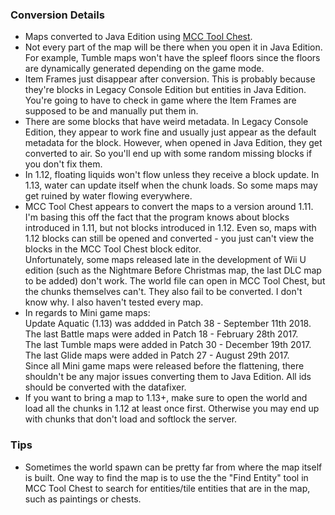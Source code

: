 ### Conversion Details
- Maps converted to Java Edition using [MCC Tool Chest](https://mcctoolchest.weebly.com/).
- Not every part of the map will be there when you open it in Java Edition. For example, Tumble maps won't have the spleef floors since the floors are dynamically generated depending on the game mode.
- Item Frames just disappear after conversion. This is probably because they're blocks in Legacy Console Edition but entities in Java Edition. You're going to have to check in game where the Item Frames are supposed to be and manually put them in.
- There are some blocks that have weird metadata. In Legacy Console Edition, they appear to work fine and usually just appear as the default metadata for the block. However, when opened in Java Edition, they get converted to air. So you'll end up with some random missing blocks if you don't fix them.
- In 1.12, floating liquids won't flow unless they receive a block update. In 1.13, water can update itself when the chunk loads. So some maps may get ruined by water flowing everywhere.
- MCC Tool Chest appears to convert the maps to a version around 1.11. I'm basing this off the fact that the program knows about blocks introduced in 1.11, but not blocks introduced in 1.12. Even so, maps with 1.12 blocks can still be opened and converted - you just can't view the blocks in the MCC Tool Chest block editor.  
Unfortunately, some maps released late in the development of Wii U edition (such as the Nightmare Before Christmas map, the last DLC map to be added) don't work. The world file can open in MCC Tool Chest, but the chunks themselves can't. They also fail to be converted. I don't know why. I also haven't tested every map.
- In regards to Mini game maps:  
Update Aquatic (1.13) was addded in Patch 38 - September 11th 2018.  
The last Battle maps were added in Patch 18 - February 28th 2017.  
The last Tumble maps were added in Patch 30 - December 19th 2017.  
The last Glide maps were added in Patch 27 - August 29th 2017.  
Since all Mini game maps were released before the flattening, there shouldn't be any major issues converting them to Java Edition. All ids should be converted with the datafixer.
- If you want to bring a map to 1.13+, make sure to open the world and load all the chunks in 1.12 at least once first. Otherwise you may end up with chunks that don't load and softlock the server.

### Tips
- Sometimes the world spawn can be pretty far from where the map itself is built. One way to find the map is to use the the "Find Entity" tool in MCC Tool Chest to search for entities/tile entities that are in the map, such as paintings or chests.


